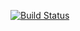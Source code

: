 [![Build Status](https://travis-ci.com/Raydonme/test3.svg?branch=master)](https://travis-ci.com/Raydonme/test3)
